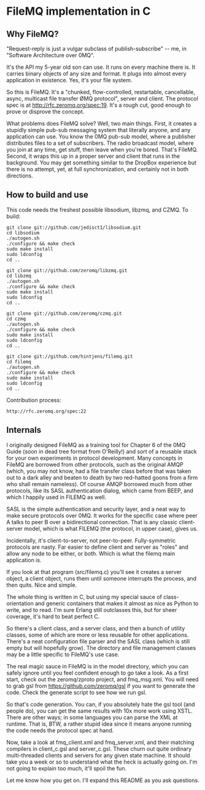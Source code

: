 # FileMQ implementation in C

## Why FileMQ?

"Request-reply is just a vulgar subclass of publish-subscribe" -- me, in "Software Architecture over 0MQ".

It's the API my 5-year old son can use. It runs on every machine there is. It carries binary objects of any size and format. It plugs into almost every application in existence. Yes, it's your file system.

So this is FileMQ. It's a "chunked, flow-controlled, restartable, cancellable, async, multicast file transfer ØMQ protocol", server and client. The protocol spec is at http://rfc.zeromq.org/spec:19. It's a rough cut, good enough to prove or disprove the concept.

What problems does FileMQ solve? Well, two main things. First, it creates a stupidly simple pub-sub messaging system that literally anyone, and any application can use. You know the 0MQ pub-sub model, where a publisher distributes files to a set of subscribers. The radio broadcast model, where you join at any time, get stuff, then leave when you're bored. That's FileMQ. Second, it wraps this up in a proper server and client that runs in the background. You may get something similar to the DropBox experience but there is no attempt, yet, at full synchronization, and certainly not in both directions.

## How to build and use

This code needs the freshest possible libsodium, libzmq, and CZMQ. To build:

    git clone git://github.com/jedisct1/libsodium.git
    cd libsodium
    ./autogen.sh
    ./configure && make check
    sudo make install
    sudo ldconfig
    cd ..

    git clone git://github.com/zeromq/libzmq.git
    cd libzmq
    ./autogen.sh
    ./configure && make check
    sudo make install
    sudo ldconfig
    cd ..

    git clone git://github.com/zeromq/czmq.git
    cd czmq
    ./autogen.sh
    ./configure && make check
    sudo make install
    sudo ldconfig
    cd ..

    git clone git://github.com/hintjens/filemq.git
    cd filemq
    ./autogen.sh
    ./configure && make check
    sudo make install
    sudo ldconfig
    cd ..

Contribution process:

    http://rfc.zeromq.org/spec:22

## Internals

I originally designed FileMQ as a training tool for Chapter 6 of the 0MQ Guide (soon in dead tree format from O'Reilly!) and sort of a reusable stack for your own experiments in protocol development. Many concepts in FileMQ are borrowed from other protocols, such as the original AMQP (which, you may not know, had a file transfer class before that was taken out to a dark alley and beaten to death by two red-hatted goons from a firm who shall remain nameless). Of course AMQP borrowed much from other protocols, like its SASL authentication dialog, which came from BEEP, and which I happily used in FILEMQ as well.

SASL is the simple authentication and security layer, and a neat way to make secure protocols over 0MQ. It works for the specific case where peer A talks to peer B over a bidirectional connection. That is any classic client-server model, which is what FILEMQ (the protocol, in upper case), gives us.

Incidentally, it's client-to-server, not peer-to-peer. Fully-symmetric protocols are nasty. Far easier to define client and server as "roles" and allow any node to be either, or both. Which is what the filemq main application is.

If you look at that program (src/filemq.c) you'll see it creates a server object, a client object, runs them until someone interrupts the process, and then quits. Nice and simple.

The whole thing is written in C, but using my special sauce of class-orientation and generic containers that makes it almost as nice as Python to write, and to read. I'm sure Erlang still outclasses this, but for sheer coverage, it's hard to beat perfect C.

So there's a client class, and a server class, and then a bunch of utility classes, some of which are more or less reusable for other applications. There's a neat configuration file parser and the SASL class (which is still empty but will hopefully grow). The directory and file management classes may be a little specific to FileMQ's use case.

The real magic sauce in FileMQ is in the model directory, which you can safely ignore until you feel confident enough to go take a look. As a first start, check out the zeromq/zproto project, and fmq_msg.xml. You will need to grab gsl from https://github.com/zeromq/gsl if you want to generate the code. Check the generate script to see how we run gsl.

So that's code generation. You can, if you absolutely hate the gsl tool (and people do), you can get the same results with 10x more work using XSTL. There are other ways; in some languages you can parse the XML at runtime. That is, BTW, a rather stupid idea since it means anyone running the code needs the protocol spec at hand.

Now, take a look at fmq_client.xml and fmq_server.xml, and their matching compilers in client_c.gsl and server_c.gsl. These churn out quite ordinary multi-threaded clients and servers for any given state machine. It should take you a week or so to understand what the heck is actually going on. I'm not going to explain too much, it'll spoil the fun.

Let me know how you get on. I'll expand this README as you ask questions.
